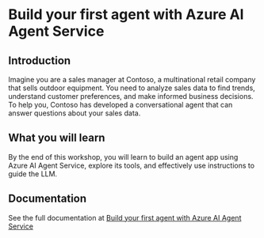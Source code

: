 # Build your first agent with Azure AI Agent Service

## Introduction

Imagine you are a sales manager at Contoso, a multinational retail company that sells outdoor equipment. You need to analyze sales data to find trends, understand customer preferences, and make informed business decisions. To help you, Contoso has developed a conversational agent that can answer questions about your sales data.

## What you will learn

By the end of this workshop, you will learn to build an agent app using Azure AI Agent Service, explore its tools, and effectively use instructions to guide the LLM.

## Documentation

See the full documentation at [Build your first agent with Azure AI Agent Service](https://workshop-ai-agents.globalaibootcamp.com)
